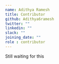 ```yaml
---
name: Adithya Ramesh
title: Contributor
github: Adithya6ramesh
twitter: ""
linkedin: ""
slack: ""
joining_date: ""
role : contributor
---
```


Still waiting for this
